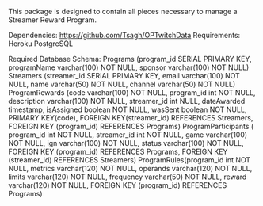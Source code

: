 This package is designed to contain all pieces necessary to manage a Streamer Reward Program.


Dependencies:
https://github.com/Tsagh/OPTwitchData
Requirements:
Heroku PostgreSQL

Required Database Schema:
Programs (program_id SERIAL PRIMARY KEY, programName varchar(100) NOT NULL, sponsor varchar(100) NOT NULL)
Streamers (streamer_id SERIAL PRIMARY KEY, email varchar(100) NOT NULL, name varchar(50) NOT NULL, channel varchar(50) NOT NULL)
ProgramRewards (code varchar(100) NOT NULL, program_id int NOT NULL, description varchar(100) NOT NULL, streamer_id int NULL, dateAwarded timestamp, isAssigned boolean NOT NULL, wasSent boolean NOT NULL, PRIMARY KEY(code), FOREIGN KEY(streamer_id) REFERENCES Streamers, FOREIGN KEY (program_id) REFERENCES Programs)
ProgramParticipants ( program_id int NOT NULL, streamer_id int NOT NULL, game varchar(100) NOT NULL, ign varchar(100) NOT NULL, status varchar(100) NOT NULL, FOREIGN KEY (program_id) REFERENCES Programs, FOREIGN KEY (streamer_id) REFERENCES Streamers)
ProgramRules(program_id int NOT NULL, metrics varchar(120) NOT NULL, operands varchar(120) NOT NULL, limits varchar(120) NOT NULL, frequency varchar(50) NOT NULL, reward varchar(120) NOT NULL, FOREIGN KEY (program_id) REFERENCES Programs)